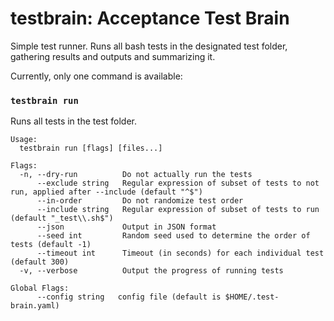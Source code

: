 # testbrain: Acceptance Test Brain

Simple test runner. Runs all bash tests in the designated test folder, gathering results and outputs and summarizing it.

Currently, only one command is available: 

### `testbrain run`
Runs all tests in the test folder.

```
Usage:
  testbrain run [flags] [files...]

Flags:
  -n, --dry-run          Do not actually run the tests
      --exclude string   Regular expression of subset of tests to not run, applied after --include (default "^$")
      --in-order         Do not randomize test order
      --include string   Regular expression of subset of tests to run (default "_test\\.sh$")
      --json             Output in JSON format
      --seed int         Random seed used to determine the order of tests (default -1)
      --timeout int      Timeout (in seconds) for each individual test (default 300)
  -v, --verbose          Output the progress of running tests

Global Flags:
      --config string   config file (default is $HOME/.test-brain.yaml)
```
